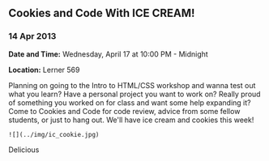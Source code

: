   

## Cookies and Code With ICE CREAM!

### 14 Apr 2013

  **Date and Time:** Wednesday, April 17 at 10:00 PM - Midnight

  **Location:** Lerner 569

Planning on going to the Intro to HTML/CSS workshop and wanna test out what you learn? Have a personal project you want to work on? Really proud of something you worked on for class and want some help expanding it? Come to Cookies and Code for code review, advice from some fellow students, or just to hang out. We'll have ice cream and cookies this week!

    ![](../img/ic_cookie.jpg)

Delicious

  
